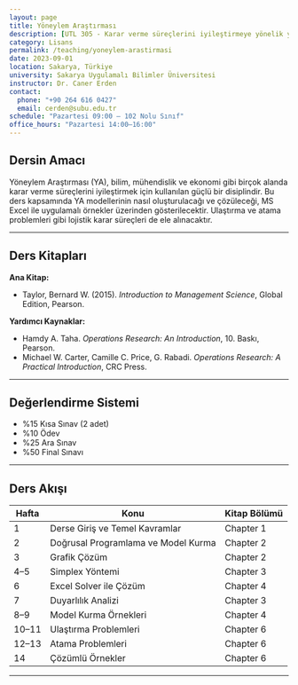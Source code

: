 ```yaml
---
layout: page
title: Yöneylem Araştırması
description: [UTL 305 - Karar verme süreçlerini iyileştirmeye yönelik yöneylem araştırması modellerinin Excel ile uygulamalı olarak çözüldüğü; ulaştırma ve atama problemlerinin ele alındığı ders.]
category: Lisans
permalink: /teaching/yoneylem-arastirmasi
date: 2023-09-01
location: Sakarya, Türkiye
university: Sakarya Uygulamalı Bilimler Üniversitesi
instructor: Dr. Caner Erden
contact:
  phone: "+90 264 616 0427"
  email: cerden@subu.edu.tr
schedule: "Pazartesi 09:00 – 102 Nolu Sınıf"
office_hours: "Pazartesi 14:00–16:00"
---
```


## Dersin Amacı

Yöneylem Araştırması (YA), bilim, mühendislik ve ekonomi gibi birçok alanda karar verme süreçlerini iyileştirmek için kullanılan güçlü bir disiplindir. Bu ders kapsamında YA modellerinin nasıl oluşturulacağı ve çözüleceği, MS Excel ile uygulamalı örnekler üzerinden gösterilecektir. Ulaştırma ve atama problemleri gibi lojistik karar süreçleri de ele alınacaktır.

---

## Ders Kitapları

**Ana Kitap:**
- Taylor, Bernard W. (2015). *Introduction to Management Science*, Global Edition, Pearson.

**Yardımcı Kaynaklar:**
- Hamdy A. Taha. *Operations Research: An Introduction*, 10. Baskı, Pearson.  
- Michael W. Carter, Camille C. Price, G. Rabadi. *Operations Research: A Practical Introduction*, CRC Press.

---

## Değerlendirme Sistemi

- %15 Kısa Sınav (2 adet)  
- %10 Ödev  
- %25 Ara Sınav  
- %50 Final Sınavı

---

## Ders Akışı

| Hafta | Konu | Kitap Bölümü |
|-------|------|--------------|
| 1 | Derse Giriş ve Temel Kavramlar | Chapter 1 |
| 2 | Doğrusal Programlama ve Model Kurma | Chapter 2 |
| 3 | Grafik Çözüm | Chapter 2 |
| 4–5 | Simplex Yöntemi | Chapter 3 |
| 6 | Excel Solver ile Çözüm | Chapter 4 |
| 7 | Duyarlılık Analizi | Chapter 3 |
| 8–9 | Model Kurma Örnekleri | Chapter 4 |
| 10–11 | Ulaştırma Problemleri | Chapter 6 |
| 12–13 | Atama Problemleri | Chapter 6 |
| 14 | Çözümlü Örnekler | Chapter 6 |

---